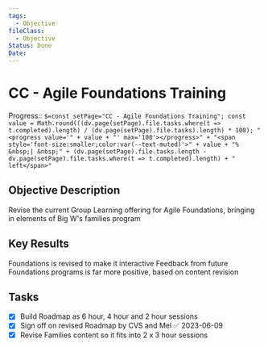 ```yaml
---
tags:
  - Objective
fileClass:
  - Objective
Status: Done
Date:
---
```

# CC - Agile Foundations Training

Progress:: `$=const setPage="CC - Agile Foundations Training"; const value = Math.round(((dv.page(setPage).file.tasks.where(t => t.completed).length) / (dv.page(setPage).file.tasks).length) * 100); "<progress value='" + value + "' max='100'></progress>" + "<span style='font-size:smaller;color:var(--text-muted)'>" + value + "% &nbsp;| &nbsp;" + (dv.page(setPage).file.tasks.length - dv.page(setPage).file.tasks.where(t => t.completed).length) + " left</span>"`


## Objective Description
Revise the current Group Learning offering for Agile Foundations, bringing in elements of Big W's families program

## Key Results
Foundations is revised to make it interactive
Feedback from future Foundations programs is far more positive, based on content revision

## Tasks
- [x] Build Roadmap as 6 hour, 4 hour and 2 hour sessions
- [x] Sign off on revised Roadmap by CVS and Mel ✅ 2023-06-09
- [x] Revise Families content so it fits into 2 x 3 hour sessions

